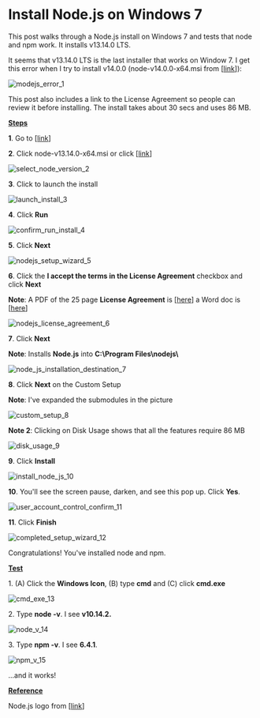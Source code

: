 # Install Node.js on Windows 7

This post walks through a Node.js install on Windows 7 and tests that node and npm work. It installs v13.14.0 LTS.

It seems that v13.14.0 LTS is the last installer that works on Window 7. I get this error when I try to install v14.0.0 (node-v14.0.0-x64.msi from \[[<u><span>link</span></u>](https://nodejs.org/download/release/v14.0.0/)\]):

![modejs_error_1](nodejs_error_1.jpg)

This post also includes a link to the License Agreement so people can review it before installing. The install takes about 30 secs and uses 86 MB.

**<u><span>Steps</span></u>**

**1**. Go to [[link](https://nodejs.org/download/release/v13.14.0/)]

**2**. Click node-v13.14.0-x64.msi or click \[[link](https://nodejs.org/download/release/v13.14.0/node-v13.14.0-x64.msi)\]

![select_node_version_2](select_node_version_2.jpg)

**3**. Click to launch the install

![launch_install_3](launch_install_3.jpg)

**4**. Click **Run**

![confirm_run_install_4](confirm_run_install_4.jpg)

**5**. Click **Next**

![nodejs_setup_wizard_5](nodejs_setup_wizard_5.jpg)

**6**. Click the **I accept the terms in the License Agreement** checkbox and click **Next**

**Note**: A PDF of the 25 page **License Agreement** is \[[<u><span>here</span></u>](https://drive.google.com/file/d/1aLdNUrLCFfv2IUZbYVg9_zq-zmvfOSxh/view?usp=sharing)\] a Word doc is \[[<u><span>here</span></u>](https://drive.google.com/file/d/1wc5zXwjB53L7x20k9Hnu1LmBgt-sk4nX/view?usp=sharing)\]

![nodejs_license_agreement_6](nodejs_license_agreement_6.jpg)

**7**. Click **Next**

**Note**: Installs **Node.js** into **C:\\Program Files\\nodejs\\**

![node_js_installation_destination_7](node_js_installation_destination_7.jpg)

**8**. Click **Next** on the Custom Setup

**Note**: I've expanded the submodules in the picture

![custom_setup_8](custom_setup_8.jpg)

**Note 2**: Clicking on Disk Usage shows that all the features require 86 MB

![disk_usage_9](disk_usage_9.jpg)

**9**. Click **Install**

![install_node_js_10](install_node_js_10.jpg)

**10**. You'll see the screen pause, darken, and see this pop up. Click **Yes**.

![user_account_control_confirm_11](user_account_control_confirm_11.jpg)

**11**. Click **Finish**

![completed_setup_wizard_12](completed_setup_wizard_12.jpg)

Congratulations! You've installed node and npm.

**<u><span>Test</span></u>**

1\. (A) Click the **Windows Icon**, (B) type **cmd** and (C) click **cmd.exe**

![cmd_exe_13](cmd_exe_13.jpg)

2\. Type **node -v**. I see **v10.14.2.**

![node_v_14](node_v_14.jpg)

3\. Type **npm -v**. I see **6.4.1**.

![npm_v_15](npm_v_15.jpg)

...and it works!

**<u><span>Reference</span></u>**

Node.js logo from \[[link](https://nodejs.org/static/images/logo.svg)\]